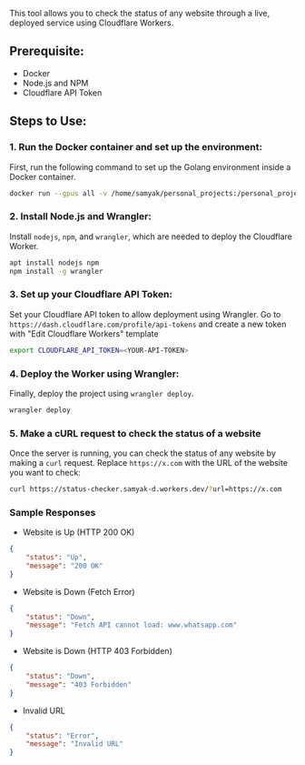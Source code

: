 This tool allows you to check the status of any website through a live, deployed service using Cloudflare Workers.

## Prerequisite:
* Docker
* Node.js and NPM
* Cloudflare API Token

## Steps to Use:

### 1. Run the Docker container and set up the environment:
First, run the following command to set up the Golang environment inside a Docker container.

```bash
docker run --gpus all -v /home/samyak/personal_projects:/personal_projects --name up_or_not -it golang
```

### 2. Install Node.js and Wrangler:
Install `nodejs`, `npm`, and `wrangler`, which are needed to deploy the Cloudflare Worker.

```bash
apt install nodejs npm
npm install -g wrangler
```

### 3. Set up your Cloudflare API Token:
Set your Cloudflare API token to allow deployment using Wrangler.
Go to `https://dash.cloudflare.com/profile/api-tokens` and create a new token with "Edit Cloudflare Workers" template


```bash
export CLOUDFLARE_API_TOKEN=<YOUR-API-TOKEN>
```

### 4. Deploy the Worker using Wrangler:
Finally, deploy the project using `wrangler deploy`.

```bash
wrangler deploy
```

### 5. Make a cURL request to check the status of a website

Once the server is running, you can check the status of any website by making a `curl` request. Replace `https://x.com` with the URL of the website you want to check:

```bash
curl https://status-checker.samyak-d.workers.dev/?url=https://x.com
```

### Sample Responses

* Website is Up (HTTP 200 OK)
```json
{
    "status": "Up",
    "message": "200 OK"
}
```
* Website is Down (Fetch Error)
```json
{
    "status": "Down",
    "message": "Fetch API cannot load: www.whatsapp.com"
}
```
* Website is Down (HTTP 403 Forbidden)
```json
{
    "status": "Down",
    "message": "403 Forbidden"
}
```
* Invalid URL
```json
{
    "status": "Error",
    "message": "Invalid URL"
}
```